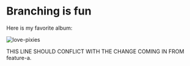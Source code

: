 # Branching is fun

Here is my favorite album:

![love-pixies](/static/pixies-doolittle.png)

THIS LINE SHOULD CONFLICT WITH THE CHANGE COMING IN FROM feature-a.
